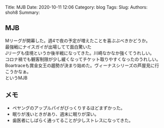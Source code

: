 Title: MJB
Date: 2020-10-11 12:06
Category: blog
Tags: 
Slug: 
Authors: shoh8
Summary: 

## MJB

Mリーグが開幕した。週4で夜の予定が増えたことを喜ぶぶべきかどうか。  
最強戦にナイスガイが出場してて面白驚いた  
Jリーグも佳境というか後半戦になってきた。川崎なかなか強くてうれしい。  
コロナ禍でも観客制限が少し緩くなってチケット取りやすくなったのうれしい。 
Boartraceも賞金女王の趨勢が決まり始めた。ヴィーナスシリーズの芦屋見に行こうかなぁ。  
というMJB


## メモ

- ペヤングのアップルパイがびっくりするほどまずかった。
- 眠りが浅いときがあり、週末に眠りが深い。
- 歯医者にしばらく通ってることが少しストレスになってきた。


